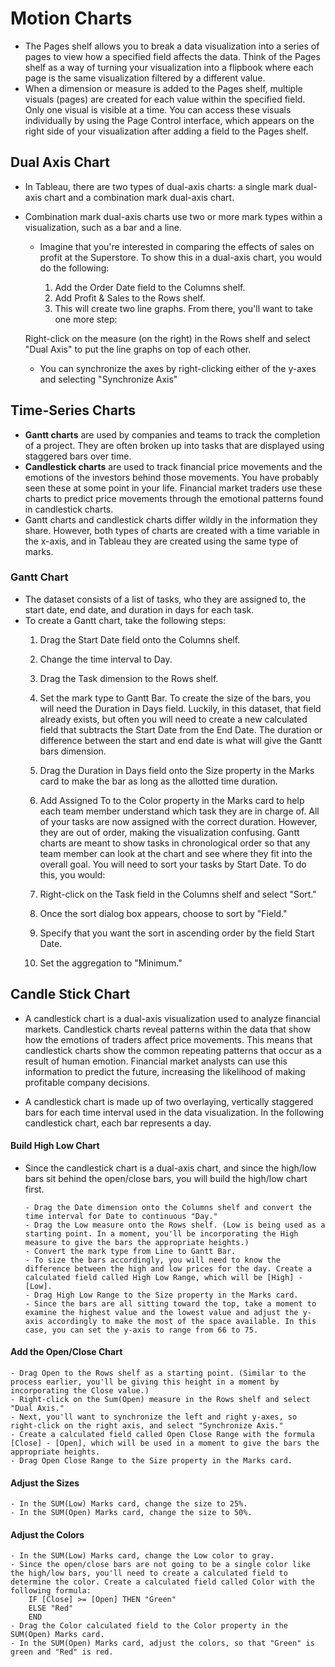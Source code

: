 # Motion Charts

- The Pages shelf allows you to break a data visualization into a series of pages to view how a specified field affects the data. Think of the Pages shelf as a way of turning your visualization into a flipbook where each page is the same visualization filtered by a different value.
- When a dimension or measure is added to the Pages shelf, multiple visuals (pages) are created for each value within the specified field. Only one visual is visible at a time. You can access these visuals individually by using the Page Control interface, which appears on the right side of your visualization after adding a field to the Pages shelf.

## Dual Axis Chart
- In Tableau, there are two types of dual-axis charts: a single mark dual-axis chart and a combination mark dual-axis chart.
- Combination mark dual-axis charts use two or more mark types within a visualization, such as a bar and a line.
  - Imagine that you're interested in comparing the effects of sales on profit at the Superstore. To show this in a dual-axis chart, you would do the following:
  
    1. Add the Order Date field to the Columns shelf.
    2. Add Profit & Sales to the Rows shelf.
    3. This will create two line graphs. From there, you'll want to take one more step:
  
  Right-click on the measure (on the right) in the Rows shelf and select "Dual Axis" to put the line graphs on top of each other.
  - You can synchronize the axes by right-clicking either of the y-axes and selecting "Synchronize Axis"


## Time-Series Charts
  - **Gantt charts** are used by companies and teams to track the completion of a project. They are often broken up into tasks that are displayed using staggered bars over time.
  - **Candlestick charts** are used to track financial price movements and the emotions of the investors behind those movements. You have probably seen these at some point in your life. Financial market traders use these charts to predict price movements through the emotional patterns found in candlestick charts.
  - Gantt charts and candlestick charts differ wildly in the information they share. However, both types of charts are created with a time variable in the x-axis, and in Tableau they are created using the same type of marks.

### Gantt Chart
  - The dataset consists of a list of tasks, who they are assigned to, the start date, end date, and duration in days for each task.
  - To create a Gantt chart, take the following steps:
      1. Drag the Start Date field onto the Columns shelf.
      2. Change the time interval to Day.
      3. Drag the Task dimension to the Rows shelf.
      4. Set the mark type to Gantt Bar.
      To create the size of the bars, you will need the Duration in Days field. Luckily, in this dataset, that field already exists, but often you will need to create a new calculated field that subtracts the Start Date from the End Date. The duration or difference between the start and end date is what will give the Gantt bars dimension.
      
      5. Drag the Duration in Days field onto the Size property in the Marks card to make the bar as long as the allotted time duration.
      6. Add Assigned To to the Color property in the Marks card to help each team member understand which task they are in charge of.
      All of your tasks are now assigned with the correct duration. However, they are out of order, making the visualization confusing. Gantt charts are meant to show tasks in chronological order so that any team member can look at the chart and see where they fit into the overall goal. You will need to sort your tasks by Start Date. To do this, you would:
      
      7. Right-click on the Task field in the Columns shelf and select "Sort."
      8. Once the sort dialog box appears, choose to sort by "Field."
      9. Specify that you want the sort in ascending order by the field Start Date.
      10. Set the aggregation to "Minimum."

## Candle Stick Chart
- A candlestick chart is a dual-axis visualization used to analyze financial markets. Candlestick charts reveal patterns within the data that show how the emotions of traders affect price movements. This means that candlestick charts show the common repeating patterns that occur as a result of human emotion. Financial market analysts can use this information to predict the future, increasing the likelihood of making profitable company decisions. 

- A candlestick chart is made up of two overlaying, vertically staggered bars for each time interval used in the data visualization. In the following candlestick chart, each bar represents a day.

#### Build High Low Chart
-   Since the candlestick chart is a dual-axis chart, and since the high/low bars sit behind the open/close bars, you will build the high/low chart first.

        - Drag the Date dimension onto the Columns shelf and convert the time interval for Date to continuous "Day."
        - Drag the Low measure onto the Rows shelf. (Low is being used as a starting point. In a moment, you'll be incorporating the High measure to give the bars the appropriate heights.)
        - Convert the mark type from Line to Gantt Bar.
        - To size the bars accordingly, you will need to know the difference between the high and low prices for the day. Create a calculated field called High Low Range, which will be [High] - [Low].
        - Drag High Low Range to the Size property in the Marks card.
        - Since the bars are all sitting toward the top, take a moment to examine the highest value and the lowest value and adjust the y-axis accordingly to make the most of the space available. In this case, you can set the y-axis to range from 66 to 75.

#### Add the Open/Close Chart

    - Drag Open to the Rows shelf as a starting point. (Similar to the process earlier, you'll be giving this height in a moment by incorporating the Close value.)
    - Right-click on the Sum(Open) measure in the Rows shelf and select "Dual Axis."
    - Next, you'll want to synchronize the left and right y-axes, so right-click on the right axis, and select "Synchronize Axis."
    - Create a calculated field called Open Close Range with the formula [Close] - [Open], which will be used in a moment to give the bars the appropriate heights.
    - Drag Open Close Range to the Size property in the Marks card.

#### Adjust the Sizes
    - In the SUM(Low) Marks card, change the size to 25%.
    - In the SUM(Open) Marks card, change the size to 50%.

#### Adjust the Colors
    - In the SUM(Low) Marks card, change the Low color to gray.
    - Since the open/close bars are not going to be a single color like the high/low bars, you'll need to create a calculated field to determine the color. Create a calculated field called Color with the following formula:
        IF [Close] >= [Open] THEN "Green"
        ELSE "Red"
        END
    - Drag the Color calculated field to the Color property in the SUM(Open) Marks card.
    - In the SUM(Open) Marks card, adjust the colors, so that "Green" is green and "Red" is red.
